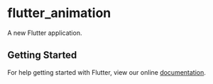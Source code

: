 # flutter_animation

A new Flutter application.

## Getting Started

For help getting started with Flutter, view our online
[documentation](https://flutter.io/).
